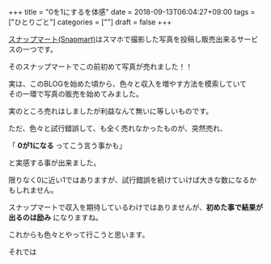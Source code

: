 +++
title = "0を1にするを体感"
date = 2018-09-13T06:04:27+09:00
tags = ["ひとりごと"]
categories = [""]
draft = false
+++

[スナップマート(Snapmart)](https://itunes.apple.com/jp/app/id1087206878?mt=8)はスマホで撮影した写真を投稿し販売出来るサービスの一つです。  

そのスナップマートでこの前初めて写真が売れました！！

実は、このBLOGを始めた頃から、色々と収入を増やす方法を模索していて  
その一環で写真の販売を始めてみました。

実のところ売れはしましたが利益なんて無いに等しいものです。

ただ、色々と試行錯誤して、も全く売れなかったものが、突然売れ、

「 __0が1になる__ ってこう言う事かも」

と実感する事が出来ました。

限りなく0に近い1ではありますが、試行錯誤を続けていけば大きな数になるかもしれません。

スナップマートで収入を期待しているわけではありませんが、__初めた事で結果が出るのは励み__ になりますね。

これからも色々とやって行こうと思います。

それでは

